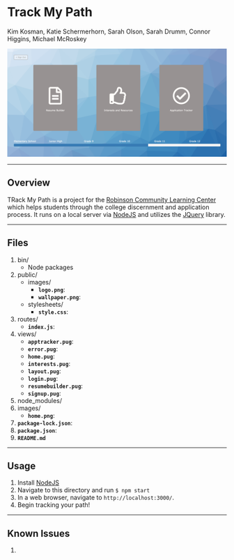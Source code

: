 # Track My Path
Kim Kosman, Katie Schermerhorn, Sarah Olson, Sarah Drumm, Connor Higgins, Michael McRoskey

![](images/home.png)

----
## Overview
TRack My Path is a project for the [Robinson Community Learning Center](https://rclc.nd.edu/) which helps students through the college discernment and application process. It runs on a local server via [NodeJS](https://nodejs.org/en/) and utilizes the [JQuery](https://jquery.com/) library.

----
## Files
1. bin/
	* Node packages
2. public/
	* images/
		* **`logo.png`**:
		* **`wallpaper.png`**:
	* stylesheets/
		* **`style.css`**:
3. routes/
	* **`index.js`**: 
4. views/
	* **`apptracker.pug`**: 
	* **`error.pug`**:
	* **`home.pug`**: 
	* **`interests.pug`**: 
	* **`layout.pug`**: 
	* **`login.pug`**: 
	* **`resumebuilder.pug`**: 
	* **`signup.pug`**: 
5. node_modules/
6. images/
	* **`home.png`**: 
7. **`package-lock.json`**:
8. **`package.json`**: 
9. **`README.md`**

----
## Usage
1. Install [NodeJS](https://nodejs.org/en/)
2. Navigate to this directory and run `$ npm start`
3. In a web browser, navigate to `http://localhost:3000/`.
4. Begin tracking your path!


----
## Known Issues

1. 


